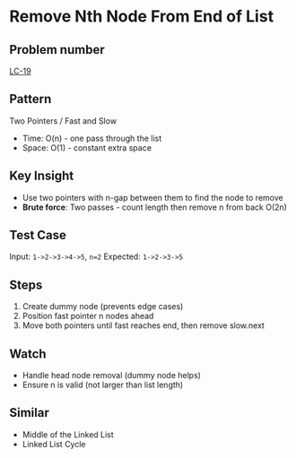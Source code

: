 # Remove Nth Node From End of List

## Problem number

[LC-19](https://leetcode.com/problems/remove-nth-node-from-end-of-list)

## Pattern

Two Pointers / Fast and Slow

- Time: O(n) - one pass through the list
- Space: O(1) - constant extra space

## Key Insight

- Use two pointers with n-gap between them to find the node to remove
- **Brute force**: Two passes - count length then remove n from back O(2n)

## Test Case

Input: `1->2->3->4->5`, `n=2`
Expected: `1->2->3->5`

## Steps

1. Create dummy node (prevents edge cases)
2. Position fast pointer n nodes ahead
3. Move both pointers until fast reaches end, then remove slow.next

## Watch

- Handle head node removal (dummy node helps)
- Ensure n is valid (not larger than list length)

## Similar

- Middle of the Linked List
- Linked List Cycle
